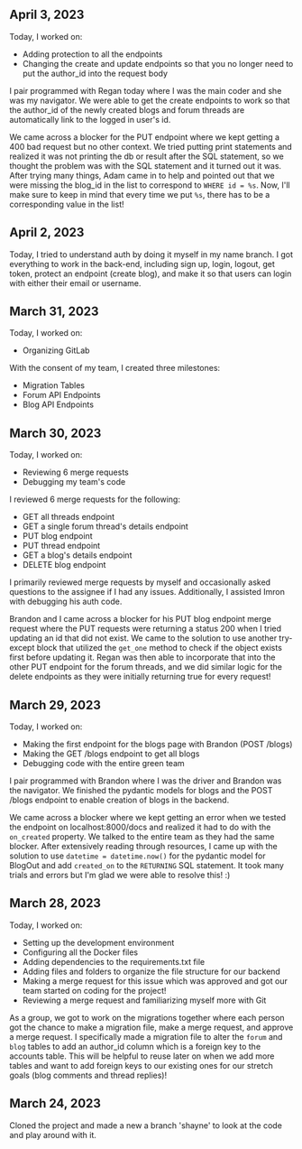## April 3, 2023
Today, I worked on:
* Adding protection to all the endpoints
* Changing the create and update endpoints so that you no longer need to put the author_id into the request body

I pair programmed with Regan today where I was the main coder and she was my navigator. We were able to get the create endpoints to work so that the author_id of the newly created blogs and forum threads are automatically link to the logged in user's id.

We came across a blocker for the PUT endpoint where we kept getting a 400 bad request but no other context. We tried putting print statements and realized it was not printing the db or result after the SQL statement, so we thought the problem was with the SQL statement and it turned out it was. After trying many things, Adam came in to help and pointed out that we were missing the blog_id in the list to correspond to `WHERE id = %s`. Now, I'll make sure to keep in mind that every time we put `%s`, there has to be a corresponding value in the list!

## April 2, 2023
Today, I tried to understand auth by doing it myself in my name branch. I got everything to work in the back-end, including sign up, login, logout, get token, protect an endpoint (create blog), and make it so that users can login with either their email or username.

## March 31, 2023
Today, I worked on:
* Organizing GitLab

With the consent of my team, I created three milestones:
* Migration Tables
* Forum API Endpoints
* Blog API Endpoints

## March 30, 2023
Today, I worked on:
* Reviewing 6 merge requests
* Debugging my team's code

I reviewed 6 merge requests for the following:
* GET all threads endpoint
* GET a single forum thread's details endpoint
* PUT blog endpoint
* PUT thread endpoint
* GET a blog's details endpoint
* DELETE blog endpoint

I primarily reviewed merge requests by myself and occasionally asked questions to the assignee if I had any issues. Additionally, I assisted Imron with debugging his auth code.

Brandon and I came across a blocker for his PUT blog endpoint merge request where the PUT requests were returning a status 200 when I tried updating an id that did not exist. We came to the solution to use another try-except block that utilized the `get_one` method to check if the object exists first before updating it. Regan was then able to incorporate that into the other PUT endpoint for the forum threads, and we did similar logic for the delete endpoints as they were initially returning true for every request!

## March 29, 2023
Today, I worked on:
* Making the first endpoint for the blogs page with Brandon (POST /blogs)
* Making the GET /blogs endpoint to get all blogs
* Debugging code with the entire green team

I pair programmed with Brandon where I was the driver and Brandon was the navigator. We finished the pydantic models for blogs and the POST /blogs endpoint to enable creation of blogs in the backend.

We came across a blocker where we kept getting an error when we tested the endpoint on localhost:8000/docs and realized it had to do with the `on_created` property. We talked to the entire team as they had the same blocker. After extensively reading through resources, I came up with the solution to use `datetime = datetime.now()` for the pydantic model for BlogOut and add `created_on` to the `RETURNING` SQL statement. It took many trials and errors but I'm glad we were able to resolve this! :)

## March 28, 2023
Today, I worked on:
* Setting up the development environment
* Configuring all the Docker files
* Adding dependencies to the requirements.txt file
* Adding files and folders to organize the file structure for our backend
* Making a merge request for this issue which was approved and got our team started on coding for the project!
* Reviewing a merge request and familiarizing myself more with Git

As a group, we got to work on the migrations together where each person got the chance to make a migration file, make a merge request, and approve a merge request. I specifically made a migration file to alter the `forum` and `blog` tables to add an author_id column which is a foreign key to the accounts table. This will be helpful to reuse later on when we add more tables and want to add foreign keys to our existing ones for our stretch goals (blog comments and thread replies)!

## March 24, 2023
Cloned the project and made a new a branch 'shayne' to look at the code and play around with it.
